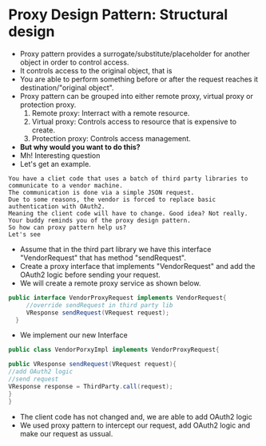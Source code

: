 # Proxy Design Pattern: Structural design
* Proxy pattern provides a surrogate/substitute/placeholder for another object in order to control access. 
* It controls access to the original object, that is
* You are able to perform something before or after the request reaches it destination/"original object".
* Proxy pattern can be grouped into either remote proxy, virtual proxy or protection proxy. 
     1. Remote proxy: Interract with a remote resource.
     2. Virtual proxy: Controls access to resource that is expensive to create. 
     3. Protection proxy: Controls access management.
* **But why would you want to do this?**
* Mh! Interesting question
* Let's get an example.

```
You have a cliet code that uses a batch of third party libraries to communicate to a vendor machine.
The communication is done via a simple JSON request.
Due to some reasons, the vendor is forced to replace basic authentication with OAuth2.
Meaning the client code will have to change. Good idea? Not really.
Your buddy reminds you of the proxy design pattern.
So how can proxy pattern help us?
Let's see
```
* Assume that in the third part library we have this interface "VendorRequest" that has method "sendRequest". 
* Create a proxy interface that implements "VendorRequest" and add the OAuth2 logic before sending your request.
* We will create a remote proxy service as shown below.

```java
public interface VendorProxyRequest implements VendorRequest{
     //override sendRequest in third party lib
     VResponse sendRequest(VRequest request);
  }
```

* We implement our new Interface

```java
public class VendorPorxyImpl implements VendorProxyRequest{

public VResponse sendRequest(VRequest request){
//add OAuth2 logic
//send request
VResponse response = ThirdParty.call(request);
}
}
```
* The client code has not changed and, we are able to add OAuth2 logic
* We used proxy pattern to intercept our request, add OAuth2 logic and make our request as ussual. 
